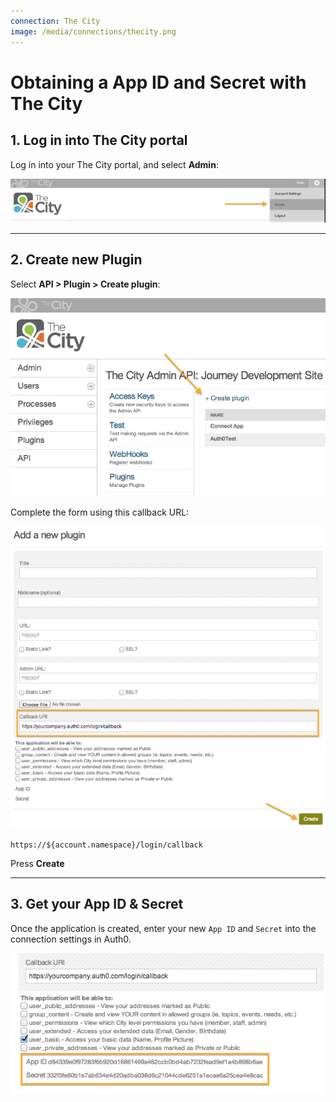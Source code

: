 ```yaml
---
connection: The City
image: /media/connections/thecity.png
---
```


# Obtaining a App ID and Secret with The City

## 1. Log in into The City portal

Log in into your The City portal, and select __Admin__:

![](/media/articles/connections/social/thecity/thecity-register-1.png)

---

## 2. Create new Plugin

Select __API > Plugin > Create plugin__:

![](/media/articles/connections/social/thecity/thecity-register-2.png)

Complete the form using this callback URL:

![](/media/articles/connections/social/thecity/thecity-register-3.png)

	https://${account.namespace}/login/callback

Press __Create__

---

## 3. Get your App ID & Secret

Once the application is created, enter your new `App ID` and `Secret` into the connection settings in Auth0.

![](/media/articles/connections/social/thecity/thecity-register-4.png)
